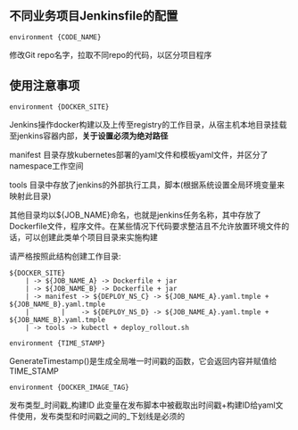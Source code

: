 ## 不同业务项目Jenkinsfile的配置

`environment {CODE_NAME} `

修改Git repo名字，拉取不同repo的代码，以区分项目程序

## 使用注意事项
`environment {DOCKER_SITE} `

Jenkins操作docker构建以及上传至registry的工作目录，从宿主机本地目录挂载至jenkins容器内部，**关于设置必须为绝对路径**

manifest 目录存放kubernetes部署的yaml文件和模板yaml文件，并区分了namespace工作空间

tools 目录中存放了jenkins的外部执行工具，脚本(根据系统设置全局环境变量来映射此目录)

其他目录均以${JOB_NAME}命名，也就是jenkins任务名称，其中存放了Dockerfile文件，程序文件。在某些情况下代码要求整洁且不允许放置环境文件的话，可以创建此类单个项目目录来实施构建

请严格按照此结构创建工作目录:

    ${DOCKER_SITE}
        | -> ${JOB_NAME_A} -> Dockerfile + jar
        | -> ${JOB_NAME_B} -> Dockerfile + jar
        | -> manifest -> ${DEPLOY_NS_C} -> ${JOB_NAME_A}.yaml.tmple + ${JOB_NAME_B}.yaml.tmple
        |        |    -> ${DEPLOY_NS_D} -> ${JOB_NAME_A}.yaml.tmple + ${JOB_NAME_B}.yaml.tmple
        | -> tools -> kubectl + deploy_rollout.sh


`environment {TIME_STAMP} `

GenerateTimestamp()是生成全局唯一时间戳的函数，它会返回内容并赋值给TIME_STAMP

`environment {DOCKER_IMAGE_TAG} `

发布类型_时间戳_构建ID 此变量在发布脚本中被截取出时间戳+构建ID给yaml文件使用，发布类型和时间戳之间的_下划线是必须的

